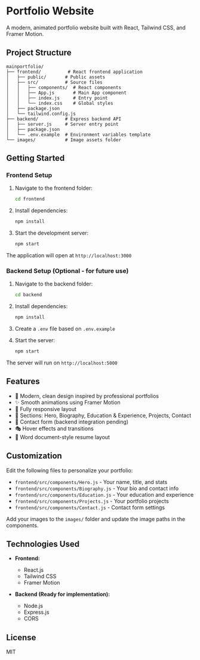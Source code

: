 # Portfolio Website

A modern, animated portfolio website built with React, Tailwind CSS, and Framer Motion.

## Project Structure

```
mainportfolio/
├── frontend/          # React frontend application
│   ├── public/       # Public assets
│   ├── src/          # Source files
│   │   ├── components/  # React components
│   │   ├── App.js       # Main App component
│   │   ├── index.js     # Entry point
│   │   └── index.css    # Global styles
│   ├── package.json
│   └── tailwind.config.js
├── backend/          # Express backend API
│   ├── server.js     # Server entry point
│   ├── package.json
│   └── .env.example  # Environment variables template
└── images/           # Image assets folder
```

## Getting Started

### Frontend Setup

1. Navigate to the frontend folder:
   ```bash
   cd frontend
   ```

2. Install dependencies:
   ```bash
   npm install
   ```

3. Start the development server:
   ```bash
   npm start
   ```

The application will open at `http://localhost:3000`

### Backend Setup (Optional - for future use)

1. Navigate to the backend folder:
   ```bash
   cd backend
   ```

2. Install dependencies:
   ```bash
   npm install
   ```

3. Create a `.env` file based on `.env.example`

4. Start the server:
   ```bash
   npm start
   ```

The server will run on `http://localhost:5000`

## Features

- 🎨 Modern, clean design inspired by professional portfolios
- ✨ Smooth animations using Framer Motion
- 📱 Fully responsive layout
- 🎯 Sections: Hero, Biography, Education & Experience, Projects, Contact
- 💌 Contact form (backend integration pending)
- 🎭 Hover effects and transitions
- 📄 Word document-style resume layout

## Customization

Edit the following files to personalize your portfolio:

- `frontend/src/components/Hero.js` - Your name, title, and stats
- `frontend/src/components/Biography.js` - Your bio and contact info
- `frontend/src/components/Education.js` - Your education and experience
- `frontend/src/components/Projects.js` - Your portfolio projects
- `frontend/src/components/Contact.js` - Contact form settings

Add your images to the `images/` folder and update the image paths in the components.

## Technologies Used

- **Frontend:**
  - React.js
  - Tailwind CSS
  - Framer Motion
  
- **Backend (Ready for implementation):**
  - Node.js
  - Express.js
  - CORS

## License

MIT
